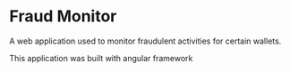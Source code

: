 
# Fraud Monitor 

A web application used to monitor fraudulent activities for certain wallets.

This application was built with angular framework

